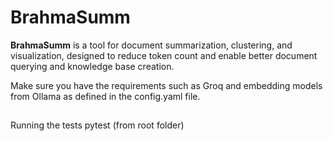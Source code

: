 # BrahmaSumm

**BrahmaSumm** is a tool for document summarization, clustering, and visualization, designed to reduce token count and enable better document querying and knowledge base creation.

Make sure you have the requirements such as Groq and embedding models from Ollama as defined in the config.yaml file.

##
Running the tests
pytest (from root folder)
